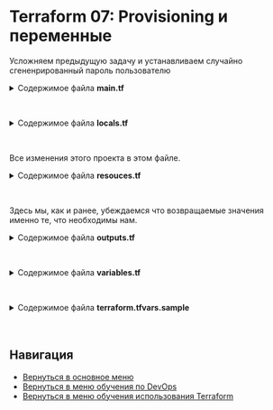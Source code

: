 Terraform 07: Provisioning и переменные
===

<p>Усложняем предыдущую задачу и устанавливаем случайно сгененрированный пароль пользователю</p>

<details>
<summary>Содержимое файла <b>main.tf</b></summary>

```yml
terraform {
  required_providers {
    digitalocean = {
      source = "digitalocean/digitalocean"
      version = "~> 2.0"
    }
    aws = {
      source = "hashicorp/aws"
      version = "4.52.0"
    }
  }
}

provider "digitalocean" {
  token = var.do_token
}

provider "aws" {
  access_key = "${var.aws_access_key}"
  secret_key = "${var.aws_secret_key}"
  region     = "us-east-1"
}

```

</details>

<br><p></p>

<details>
<summary>Содержимое файла <b>locals.tf</b></summary>

```yml
locals {
  do_vm_sizes = {
    nano      = "s-1vcpu-1gb"
    micro     = "s-2vcpu-2gb"
    small     = "s-2vcpu-4gb"
    medium    = "s-4vcpu-8gb"
    large     = "s-6vcpu-16gb"
    x-large   = "s-8vcpu-32gb"
    xx-large  = "s-16vcpu-64gb"
    xxx-large = "s-24vcpu-128gb"
    maximum   = "s-32vcpu-192gb"
  }

  do_regions = {
    new_york_1    = "nyc1"
    new_york_3    = "nyc3"
    san_francisco = "sfo3"
    amsterdam     = "ams3"
    singapore     = "sgp1"
    london        = "lon1"
    frankfurt     = "fra1"
    toronto       = "tor1"
    india         = "blr1"
  }

  do_tags = [var.tag_cources, var.tag_task, var.tag_user_email]

  do_vps_user_name = split("_", split(":", var.tag_user_email)[1])[0]
  do_vm_ip = digitalocean_droplet.srv[*].ipv4_address

  do_public_ssh_key_path = join("", [var.ssh_private_key_user_path, ".pub"])
}

```

</details>

<br><p>Все изменения этого проекта в этом файле.</p>

<details>
<summary>Содержимое файла <b>resouces.tf</b></summary>

```yml
resource "digitalocean_droplet" "srv" {
  count    = var.do_vm_count
  image    = var.do_vm_img
  name     = join("", [var.do_vm_name, count.index])
  region   = local.do_regions.frankfurt
  size     = local.do_vm_sizes.nano
  tags     = local.do_tags
  ssh_keys = [data.digitalocean_ssh_key.shared.id, digitalocean_ssh_key.user.id]

  connection {
      host        = self.ipv4_address
      type        = "ssh"
      user        = "root"
      private_key = file(var.ssh_private_key_user_path)
    }

  provisioner "remote-exec" {
    inline = [
      "sleep 10s",
      "echo root:'${random_string.password[count.index].result}' | chpasswd",
      "sed -i '/^PasswordAuthentication/c PasswordAuthentication yes' /etc/ssh/sshd_config",
      "cat /etc/ssh/sshd_config | grep -i ^PasswordAuthentication",
      "/usr/bin/systemctl restart sshd.service"
    ]
  }
}

resource "random_string" "password" {
  length = 16
  upper = true
  lower = true
  numeric = true
  special = true
  count  = var.do_vm_count
}


data "digitalocean_ssh_key" "shared" {
  name = var.ssh_pub_key_shared
}

resource "digitalocean_ssh_key" "user" {
  name       = "Terraform user key"
  public_key = file(local.do_public_ssh_key_path)
}

data "aws_route53_zone" "aws_zone" {
  name = var.aws_zone
}

resource "aws_route53_record" "ter05" {
  count = var.do_vm_count
  zone_id = data.aws_route53_zone.aws_zone.zone_id
  name    = "${local.do_vps_user_name}-${count.index}"
  type    = "A"
  ttl     = 300
  records = [local.do_vm_ip[count.index]]
}

```

</details>

<br><p>Здесь мы, как и ранее, убеждаемся что возвращаемые значения именно те, что необходимы нам.</p>

<details>
<summary>Содержимое файла <b>outputs.tf</b></summary>

```yml
output "srv_public_info" {
  description = "DigitalOcean output IPv4 public address"
  value = {
    for index, droplet in digitalocean_droplet.srv :
      droplet.name => {
        dns_record = join(".", [aws_route53_record.srv_rec[index].name, var.aws_zone])
        ip = droplet.ipv4_address
        passwd = random_string.password[index].result
      }
  }
}

```

</details>

<br><p></p>

<details>
<summary>Содержимое файла <b>variables.tf</b></summary>

```yml
variable "do_token" {
  type = string
  sensitive = true
}

variable "ssh_pub_key_shared" {
  type = string
  sensitive = true
}

variable "ssh_private_key_user_path" {
  type = string
  sensitive = true
}

variable "tag_task" {
  type = string
}

variable "tag_user_email" {
  type = string
}

variable "tag_cources" {
  type = string
}

variable "do_vm_name" {
  type = string
  default = "test"
}

variable "do_vm_img" {
  type = string
  default = "ubuntu-20-04-x64"
}

variable "do_vm_count" {
  type = number
  default = 1
}

variable "aws_zone" {
  type = string
}

variable "aws_access_key" {
  type = string
  sensitive = true
}

variable "aws_secret_key" {
  type = string
  sensitive = true
}

```

</details>

<br><p></p>

<details>
<summary>Содержимое файла <b>terraform.tfvars.sample</b></summary>

```yml
tag_cources = "cources:your_cources"
tag_task = "task_name:your_task"
tag_user_email = "user_email:name_at_1_com"

ssh_pub_key_shared = "SHARED_SSH_KEY"
ssh_private_key_user_path = "PATH_to_YOUR_SSH_KEY"

do_token = "your_token"
do_vm_name = "do_vm-name"
do_vm_img = "ubuntu-20-04-x64"
do_vm_count = number_vm_for_create

aws_access_key = "your_aws_access_key"
aws_secret_key = "your_aws_secret_key"
aws_zone = "example.net"

```

</details><br><br>

Навигация
---

* [Вернуться в основное меню](../../README.md)
* [Вернуться в меню обучения по DevOps](../README.md)
* [Вернуться в меню обучения использования Terraform](./README.md)
